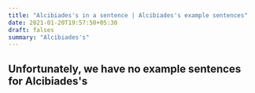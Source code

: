 ```yaml
---
title: "Alcibiades's in a sentence | Alcibiades's example sentences"
date: 2021-01-20T19:57:50+05:30
draft: falses
summary: "Alcibiades's"
---
```

## Unfortunately, we have no example sentences for Alcibiades's                 

